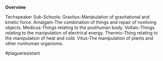 **Overview**


Techspeaker Sub-Schools:
Gravitus-Manipulation of gravitational and kinetic force.
Amalgam-The combination of things and repair of nonliving objects.
Medicus-Things relating to the posthuman body.
Voltaic-Things relating to the manipulation of electrical energy.
Thermic-Thing relating to the manipulation of heat and cold.
Vitus-The manipulation of plants and other nonhuman organisms.
<MORE LATER>

#plagueresistant